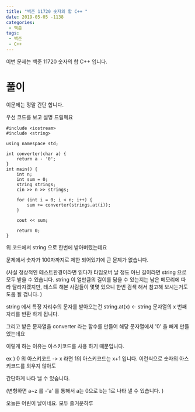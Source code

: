 ```yaml
---
title: "백준 11720 숫자의 합 C++ "
date: 2019-05-05 -1138
categories: 
 - 백준
tags:
 - 백준
 - C++
---
```

이번 문제는 백준 11720 숫자의 합 C++ 입니다. 


# 풀이
이문제는 정말 간단 합니다. 

우선 코드를 보고 설명 드릴께요

```
#include <iostream>
#include <string>

using namespace std;

int converter(char a) {
	return a - '0';
}
int main() {
	int n;
	int sum = 0;
	string strings;
	cin >> n >> strings;

	for (int i = 0; i < n; i++) {
		sum += converter(strings.at(i));
	}

	cout << sum;

	return 0;
}
```

위 코드에서 string 으로 한번에 받아버렸는데요

문제에서 숫자가 100자까지로 제한 되어있기에 큰 문제가 없습니다.

(사실 정상적인 테스트환경이라면 읽다가 타임오버 날 정도 아닌 길이라면 string 으로 모두 받을 수 있습니다.  string 이 얼만큼의 길이를 담을 수 있는지는 남은 
메모리에 따라 달라지겠지만, 테스트 해본 사람들이 몇몇 있으니 한번 검색 해서 참고해 보시는거도 도움 될 겁니다. )

string 에서 특정 자리수의 문자를 받아오는건 string.at(x) <- string 문자열의 x 번째 자리를 반환 하게 됩니다. 

그리고 받은 문자열을 converter 라는 함수를 만들어 해당 문자열에서  '0' 을 빼게 만들었는데요

이렇게 하는 이유는 아스키코드를 사용 하기 때문입니다. 

ex ) 0 의 아스키코드 -> x 라면 1의 아스키코드는 x+1 입니다. 이런식으로 숫자의 아스키코드를 외우지 않아도 

간단하게 나타 낼 수 있습니다. 

(변형하면 a~z 를 -'a' 를 통해서 a는 0으로 b는 1로 나타 낼 수 있습니다. )


오늘은 어린이 날이네요. 모두 즐거운하루 
